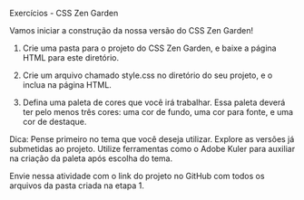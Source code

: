 Exercícios - CSS Zen Garden

Vamos iniciar a construção da nossa versão do CSS Zen Garden!

1. Crie uma pasta para o projeto do CSS Zen Garden, e baixe a página HTML para este diretório.

2. Crie um arquivo chamado style.css no diretório do seu projeto, e o inclua na página HTML.

3. Defina uma paleta de cores que você irá trabalhar. Essa paleta deverá ter pelo menos três cores: uma cor de fundo, uma cor para fonte, e uma cor de destaque.

Dica: Pense primeiro no tema que você deseja utilizar. Explore as versões já submetidas ao projeto. Utilize ferramentas como o Adobe Kuler para auxiliar na criação da paleta após escolha do tema.

 

Envie nessa atividade com o link do projeto no GitHub com todos os arquivos da pasta criada na etapa 1.